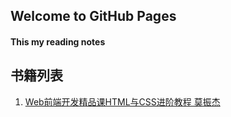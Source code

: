 ## Welcome to GitHub Pages
#### This my reading notes
## 书籍列表
1. [Web前端开发精品课HTML与CSS进阶教程 莫振杰](https://younguei.github.io/ReadingNotes/book1/1.htmll)
